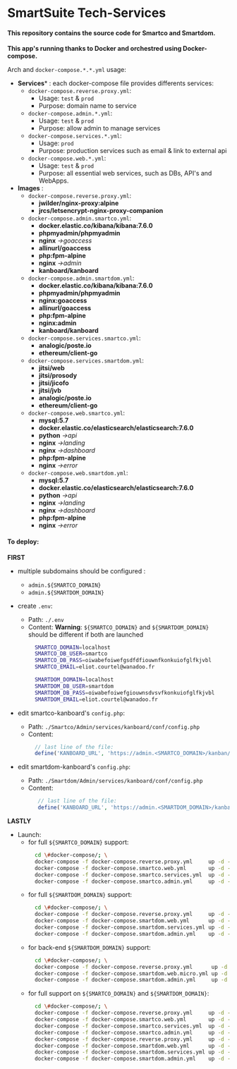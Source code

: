 # SmartSuite Tech-Services


#### This repository contains the source code for Smartco and Smartdom.

**This app's running thanks to Docker and orchestred using Docker-compose.**

Arch and `docker-compose.*.*.yml` usage:
 * **Services*** : each docker-compose file provides differents services:
   * `docker-compose.reverse.proxy.yml`:
      * Usage: `test` & `prod`
      * Purpose: domain name to service
   * `docker-compose.admin.*.yml`:
      * Usage: `test` & `prod`
      * Purpose: allow admin to manage services
   * `docker-compose.services.*.yml`:
      * Usage: `prod`
      * Purpose: production services such as email & link to external api
   * `docker-compose.web.*.yml`:
      * Usage: `test` & `prod`
      * Purpose: all essential web services, such as DBs, API's and WebApps.
 * **Images** :
   * `docker-compose.reverse.proxy.yml`:
     * **jwilder/nginx-proxy:alpine**
     * **jrcs/letsencrypt-nginx-proxy-companion**
   * `docker-compose.admin.smartco.yml`:
     * **docker.elastic.co/kibana/kibana:7.6.0**
     * **phpmyadmin/phpmyadmin**
     * **nginx** *->goaccess*
     * **allinurl/goaccess**
     * **php:fpm-alpine**
     * **nginx** *->admin*
     * **kanboard/kanboard**
   * `docker-compose.admin.smartdom.yml`:
     * **docker.elastic.co/kibana/kibana:7.6.0**
     * **phpmyadmin/phpmyadmin**
     * **nginx:goaccess**
     * **allinurl/goaccess**
     * **php:fpm-alpine**
     * **nginx:admin**
     * **kanboard/kanboard**
   * `docker-compose.services.smartco.yml`:
     * **analogic/poste.io**
     * **ethereum/client-go**
   * `docker-compose.services.smartdom.yml`:
     * **jitsi/web**
     * **jitsi/prosody**
     * **jitsi/jicofo**
     * **jitsi/jvb**
     * **analogic/poste.io**
     * **ethereum/client-go**
   * `docker-compose.web.smartco.yml`:
     * **mysql:5.7**
     * **docker.elastic.co/elasticsearch/elasticsearch:7.6.0**
     * **python** *->api*
     * **nginx** *->landing*
     * **nginx** *->dashboard*
     * **php:fpm-alpine**
     * **nginx** *->error*
   * `docker-compose.web.smartdom.yml`:
     * **mysql:5.7**
     * **docker.elastic.co/elasticsearch/elasticsearch:7.6.0**
     * **python** *->api*
     * **nginx** *->landing*
     * **nginx** *->dashboard*
     * **php:fpm-alpine**
     * **nginx** *->error*

#### To deploy:

**FIRST**
   * multiple subdomains should be configured :
     * `admin.${SMARTCO_DOMAIN}`
     * `admin.${SMARTDOM_DOMAIN}`


   * create `.env`:
     * Path: `./.env`
     * Content:
       **Warning**: `${SMARTCO_DOMAIN}` and `${SMARTDOM_DOMAIN}` should be different if both are launched
       ```bash
         SMARTCO_DOMAIN=localhost
         SMARTCO_DB_USER=smartco
         SMARTCO_DB_PASS=oiwabefoiwefgsdfdfiouwnfkonkuiofglfkjvbl
         SMARTCO_EMAIL=eliot.courtel@wanadoo.fr

         SMARTDOM_DOMAIN=localhost
         SMARTDOM_DB_USER=smartdom
         SMARTDOM_DB_PASS=oiwabefoiwefgiouwnsdvsvfkonkuiofglfkjvbl
         SMARTDOM_EMAIL=eliot.courtel@wanadoo.fr
       ```

  * edit smartco-kanboard's `config.php`:
      * Path: `./Smartco/Admin/services/kanboard/conf/config.php`
      * Content:
        ```php
          // last line of the file:
          define('KANBOARD_URL', 'https://admin.<SMARTCO_DOMAIN>/kanban/');
        ```

  * edit smartdom-kanboard's `config.php`:
      * Path: `./Smartdom/Admin/services/kanboard/conf/config.php`
      * Content:
        ```php
           // last line of the file:
           define('KANBOARD_URL', 'https://admin.<SMARTDOM_DOMAIN>/kanban/');
        ```
**LASTLY**
  * Launch:
    * for full `${SMARTCO_DOMAIN}` support:
      ```bash
        cd \#docker-compose/; \
        docker-compose -f docker-compose.reverse.proxy.yml     up -d --build; \
        docker-compose -f docker-compose.smartco.web.yml       up -d --build; \
        docker-compose -f docker-compose.smartco.services.yml  up -d --build; \
        docker-compose -f docker-compose.smartco.admin.yml     up -d --build;
      ```
    * for full `${SMARTDOM_DOMAIN}` support:
      ```bash
        cd \#docker-compose/; \
        docker-compose -f docker-compose.reverse.proxy.yml     up -d --build; \
        docker-compose -f docker-compose.smartdom.web.yml      up -d --build; \
        docker-compose -f docker-compose.smartdom.services.yml up -d --build; \
        docker-compose -f docker-compose.smartdom.admin.yml    up -d --build;
      ```
    * for back-end `${SMARTDOM_DOMAIN}` support:
      ```bash
        cd \#docker-compose/; \
        docker-compose -f docker-compose.reverse.proxy.yml      up -d --build; \
        docker-compose -f docker-compose.smartdom.web.micro.yml up -d --build; \
        docker-compose -f docker-compose.smartdom.admin.yml     up -d --build;
        ```
    * for full support on `${SMARTCO_DOMAIN}` and `${SMARTDOM_DOMAIN}`:
      ```bash
        cd \#docker-compose/; \
        docker-compose -f docker-compose.reverse.proxy.yml     up -d --build; \
        docker-compose -f docker-compose.smartco.web.yml       up -d --build; \
        docker-compose -f docker-compose.smartco.services.yml  up -d --build; \
        docker-compose -f docker-compose.smartco.admin.yml     up -d --build; \
        docker-compose -f docker-compose.reverse.proxy.yml     up -d --build; \
        docker-compose -f docker-compose.smartdom.web.yml      up -d --build; \
        docker-compose -f docker-compose.smartdom.services.yml up -d --build; \
        docker-compose -f docker-compose.smartdom.admin.yml    up -d --build;
      ```
